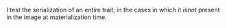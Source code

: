 I test the serialization of an entire trait, in the cases in which it *isnot* present in the image at materialization time.